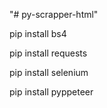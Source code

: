 "# py-scrapper-html" 


pip install bs4

pip install requests

pip install selenium

pip install pyppeteer


